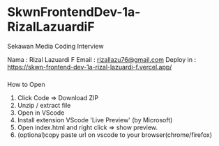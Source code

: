 # SkwnFrontendDev-1a-RizalLazuardiF
Sekawan Media Coding Interview

Nama : Rizal Lazuardi F
Email : rizallazu76@gmail.com
Deploy in : https://skwn-frontend-dev-1a-rizal-lazuardi-f.vercel.app/
###
How to Open
1. Click Code => Download ZIP
2. Unzip / extract file
3. Open in VScode
4. Install extension VScode 'Live Preview' (by Microsoft)
5. Open index.html and right click => show preview. 
6. (optional)copy paste url on vscode to your browser(chrome/firefox)
